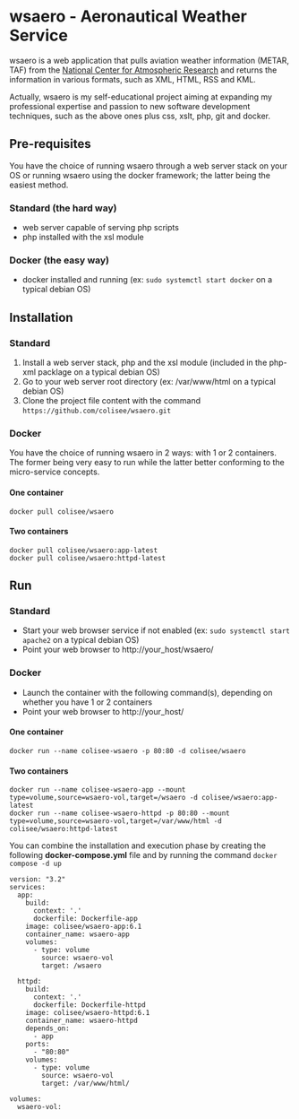 # wsaero - Aeronautical Weather Service

wsaero is a web application that pulls aviation weather information (METAR, TAF) from the [National Center for Atmospheric Research][NCAR] and returns the information in various formats, such as XML, HTML, RSS and KML.

Actually, wsaero is my self-educational project aiming at expanding my professional expertise and passion to new software development techniques, such as the above ones plus css, xslt, php, git and docker.

## Pre-requisites
You have the choice of running wsaero through a web server stack on your OS or running wsaero using the docker framework; the latter being the easiest method.
### Standard (the hard way)
* web server capable of serving php scripts
* php installed with the xsl module

### Docker (the easy way)
* docker installed and running (ex: `sudo systemctl start docker` on a typical debian OS)
  
## Installation
### Standard
1. Install a web server stack, php and the xsl module (included in the php-xml packlage on a typical debian OS)
2. Go to your web server root directory (ex: /var/www/html on a typical debian OS)
3. Clone the project file content with the command `https://github.com/colisee/wsaero.git`

### Docker
You have the choice of running wsaero in 2 ways: with 1 or 2 containers. The former being very easy to run while the latter better conforming to the micro-service concepts.
#### One container
```
docker pull colisee/wsaero
``` 

#### Two containers
```
docker pull colisee/wsaero:app-latest
docker pull colisee/wsaero:httpd-latest
```

## Run
### Standard
* Start your web browser service if not enabled (ex: `sudo systemctl start apache2` on a typical debian OS)
* Point your web browser to http://your_host/wsaero/

### Docker
* Launch the container with the following command(s), depending on whether you have 1 or 2 containers
* Point your web browser to http://your_host/
#### One container

```
docker run --name colisee-wsaero -p 80:80 -d colisee/wsaero

```
#### Two containers
```
docker run --name colisee-wsaero-app --mount type=volume,source=wsaero-vol,target=/wsaero -d colisee/wsaero:app-latest
docker run --name colisee-wsaero-httpd -p 80:80 --mount type=volume,source=wsaero-vol,target=/var/www/html -d colisee/wsaero:httpd-latest
```

You can combine the installation and execution phase by creating the following **docker-compose.yml** file and by running the command `docker compose -d up`
```
version: "3.2"
services:
  app:
    build:
      context: '.'
      dockerfile: Dockerfile-app
    image: colisee/wsaero-app:6.1
    container_name: wsaero-app
    volumes:
      - type: volume
        source: wsaero-vol
        target: /wsaero

  httpd:
    build:
      context: '.'
      dockerfile: Dockerfile-httpd
    image: colisee/wsaero-httpd:6.1
    container_name: wsaero-httpd
    depends_on:
      - app
    ports:
      - "80:80"
    volumes:
      - type: volume
        source: wsaero-vol
        target: /var/www/html/

volumes:
  wsaero-vol:
```

[NCAR]: http://weather.aero
